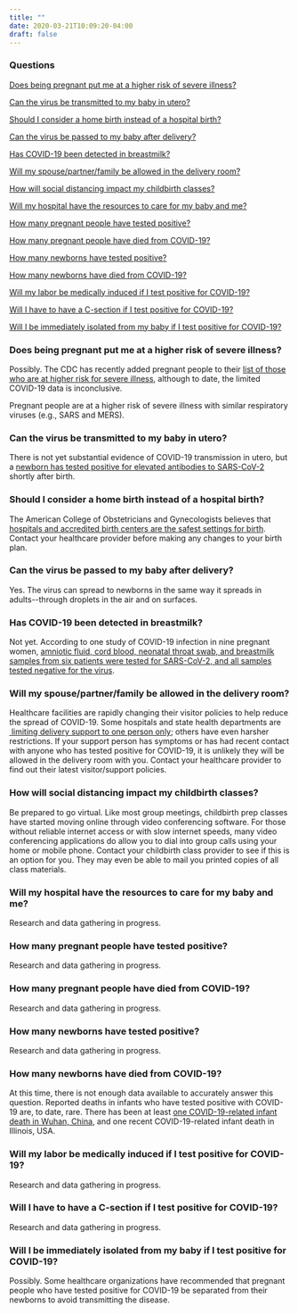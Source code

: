 ```yaml
---
title: ""
date: 2020-03-21T10:09:20-04:00
draft: false
---
```


### Questions

<p class="m-3"></p>

[Does being pregnant put me at a higher risk of severe illness?](/#does-being-pregnant-put-me-at-a-higher-risk-of-severe-illness)

[Can the virus be transmitted to my baby in utero?](/#can-the-virus-be-transmitted-to-my-baby-in-utero)

[Should I consider a home birth instead of a hospital birth?](/#should-i-consider-a-home-birth-instead-of-a-hospital-birth)

[Can the virus be passed to my baby after delivery?](/#can-the-virus-be-passed-to-my-baby-after-delivery)

[Has COVID-19 been detected in breastmilk?](/#has-covid-19-been-detected-in-breastmilk)

[Will my spouse/partner/family be allowed in the delivery room?](/#will-my-spousepartnerfamily-be-allowed-in-the-delivery-room)

[How will social distancing impact my childbirth classes?](/#how-will-social-distancing-impact-my-childbirth-classes)

[Will my hospital have the resources to care for my baby and me?](/#will-my-hospital-have-the-resources-to-care-for-my-baby-and-me)

[How many pregnant people have tested positive?](/#how-many-pregnant-people-have-tested-positive)

[How many pregnant people have died from COVID-19?](/#how-many-pregnant-people-have-died-from-covid-19)

[How many newborns have tested positive?](/#how-many-newborns-have-tested-positive)

[How many newborns have died from COVID-19?](/#how-many-newborns-have-died-from-covid-19)

[Will my labor be medically induced if I test positive for COVID-19?](/#will-my-labor-be-medically-induced-if-i-test-positive-for-covid-19)

[Will I have to have a C-section if I test positive for COVID-19?](/#will-i-have-to-have-a-c-section-if-i-test-positive-for-covid-19)

[Will I be immediately isolated from my baby if I test positive for COVID-19?](/#will-i-be-immediately-isolated-from-my-baby-if-i-test-positive-for-covid-19)

### Does being pregnant put me at a higher risk of severe illness?

<p class="m-3"></p>

Possibly. The CDC has recently added pregnant people to their [list of those who are at higher risk for severe illness](https://www.cdc.gov/coronavirus/2019-ncov/need-extra-precautions/people-at-higher-risk.html), although to date, the limited COVID-19 data is inconclusive.

Pregnant people are at a higher risk of severe illness with similar respiratory viruses (e.g., SARS and MERS).

### Can the virus be transmitted to my baby in utero?

<p class="m-3"></p>

There is not yet substantial evidence of COVID-19 transmission in utero, but a [newborn has tested positive for elevated antibodies to SARS-CoV-2](https://jamanetwork.com/journals/jama/fullarticle/2763853) shortly after birth.

### Should I consider a home birth instead of a hospital birth?

<p class="m-3"></p>

The American College of Obstetricians and Gynecologists believes that [hospitals and accredited birth centers are the safest settings for birth](https://www.acog.org/clinical/clinical-guidance/committee-opinion/articles/2017/04/planned-home-birth). Contact your healthcare provider before making any changes to your birth plan.

### Can the virus be passed to my baby after delivery?

<p class="m-3"></p>

Yes. The virus can spread to newborns in the same way it spreads in adults--through droplets in the air and on surfaces.

### Has COVID-19 been detected in breastmilk?

<p class="m-3"></p>

Not yet. According to one study of COVID-19 infection in nine pregnant women, [amniotic fluid, cord blood, neonatal throat swab, and breastmilk samples from six patients were tested for SARS-CoV-2, and all samples tested negative for the virus](https://www.thelancet.com/journals/lancet/article/PIIS0140-6736(20)30360-3/fulltext).

### Will my spouse/partner/family be allowed in the delivery room?

<p class="m-3"></p>

Healthcare facilities are rapidly changing their visitor policies to help reduce the spread of COVID-19. Some hospitals and state health departments are [<i class="fas fa-file-pdf"></i>&nbsp;limiting delivery support to one person only](https://coronavirus.health.ny.gov/system/files/documents/2020/03/doh_covid19_obpedsvisitation_032720.pdf); others have even harsher restrictions. If your support person has symptoms or has had recent contact with anyone who has tested positive for COVID-19, it is unlikely they will be allowed in the delivery room with you. Contact your healthcare provider to find out their latest visitor/support policies.

###  How will social distancing impact my childbirth classes?

<p class="m-3"></p>

Be prepared to go virtual. Like most group meetings, childbirth prep classes have started moving online through video conferencing software.  For those without reliable internet access or with slow internet speeds, many video conferencing applications do allow you to dial into group calls using your home or mobile phone.  Contact your childbirth class provider to see if this is an option for you.  They may even be able to mail you printed copies of all class materials.

### Will my hospital have the resources to care for my baby and me?

<p class="m-3"></p>

Research and data gathering in progress.

### How many pregnant people have tested positive?

<p class="m-3"></p>

Research and data gathering in progress.

### How many pregnant people have died from COVID-19?

<p class="m-3"></p>

Research and data gathering in progress.

### How many newborns have tested positive?

<p class="m-3"></p>

Research and data gathering in progress.

### How many newborns have died from COVID-19?

<p class="m-3"></p>

At this time, there is not enough data available to accurately answer this question. Reported deaths in infants who have tested positive with COVID-19 are, to date, rare.  There has been at least [one COVID-19-related infant death in Wuhan, China](https://www.nejm.org/doi/full/10.1056/NEJMc2005073), and one recent COVID-19-related infant death in Illinois, USA.

### Will my labor be medically induced if I test positive for COVID-19?

<p class="m-3"></p>

Research and data gathering in progress.

### Will I have to have a C-section if I test positive for COVID-19?

<p class="m-3"></p>

Research and data gathering in progress.

### Will I be immediately isolated from my baby if I test positive for COVID-19?

<p class="m-3"></p>

Possibly. Some healthcare organizations have recommended that pregnant people who have tested positive for COVID-19 be separated from their newborns to avoid transmitting the disease.

<p class="m-5"></p>
